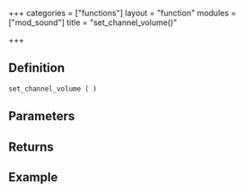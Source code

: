 +++
categories = ["functions"]
layout = "function"
modules = ["mod_sound"]
title = "set_channel_volume()"

+++

## Definition

    set_channel_volume ( )

## Parameters

## Returns

## Example
